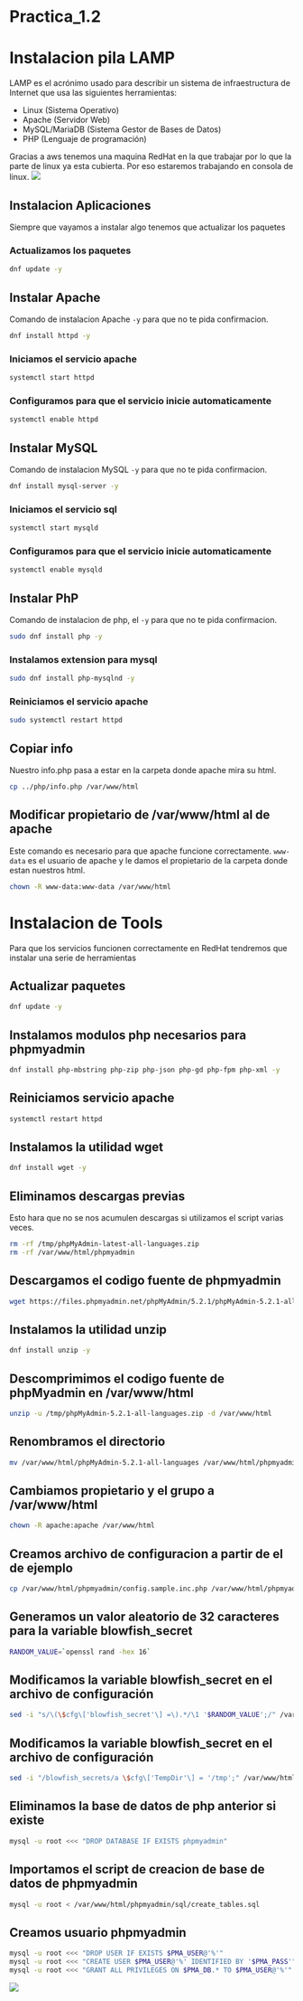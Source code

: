 # Practica_1.2
# Instalacion pila LAMP
LAMP es el acrónimo usado para describir un sistema de infraestructura de Internet que usa las siguientes herramientas:

- Linux (Sistema Operativo)
- Apache (Servidor Web)
- MySQL/MariaDB (Sistema Gestor de Bases de Datos)
- PHP (Lenguaje de programación)

Gracias a aws tenemos una maquina RedHat en la que trabajar por lo que la parte de linux ya esta cubierta. Por eso estaremos trabajando en consola de linux.
![](/images/2.png)

## Instalacion Aplicaciones
Siempre que vayamos a instalar algo tenemos que actualizar los paquetes

### Actualizamos los paquetes
```bash
dnf update -y
``` 

## Instalar Apache
Comando de instalacion Apache `-y` para que no te pida confirmacion.
```bash
dnf install httpd -y
```
### Iniciamos el servicio apache
```bash
systemctl start httpd
```
### Configuramos para que el servicio inicie automaticamente
```bash
systemctl enable httpd
```
## Instalar MySQL 
Comando de instalacion MySQL `-y` para que no te pida confirmacion. 
```bash
dnf install mysql-server -y
```
### Iniciamos el servicio sql
```bash
systemctl start mysqld
```
### Configuramos para que el servicio inicie automaticamente
```bash
systemctl enable mysqld
```
## Instalar PhP 
Comando de instalacion de php, el `-y` para que no te pida confirmacion.  
```bash
sudo dnf install php -y
```
### Instalamos extension para mysql
```bash
sudo dnf install php-mysqlnd -y
```
### Reiniciamos el servicio apache
```bash
sudo systemctl restart httpd
```
## Copiar info
Nuestro info.php pasa a estar en la carpeta donde apache mira su html.
```bash
cp ../php/info.php /var/www/html
```  
## Modificar  propietario de /var/www/html al de apache
Este comando es necesario para que apache funcione correctamente. `www-data` es el usuario de apache y le damos el propietario de la carpeta donde estan nuestros html.
```bash
chown -R www-data:www-data /var/www/html
```

# Instalacion de Tools
Para que los servicios funcionen correctamente en RedHat tendremos que instalar una serie de herramientas 
## Actualizar paquetes
```bash
dnf update -y
```

## Instalamos modulos php necesarios para phpmyadmin
```bash
dnf install php-mbstring php-zip php-json php-gd php-fpm php-xml -y
```
## Reiniciamos servicio apache
```bash
systemctl restart httpd
```

## Instalamos la utilidad wget
```bash
dnf install wget -y
```

## Eliminamos descargas previas
Esto hara que no se nos acumulen descargas si utilizamos el script varias veces.
```bash
rm -rf /tmp/phpMyAdmin-latest-all-languages.zip
rm -rf /var/www/html/phpmyadmin
```

## Descargamos el codigo fuente de phpmyadmin
```bash
wget https://files.phpmyadmin.net/phpMyAdmin/5.2.1/phpMyAdmin-5.2.1-all-languages.zip -P /tmp
```

## Instalamos la utilidad unzip
```bash
dnf install unzip -y
```

## Descomprimimos el codigo fuente de phpMyadmin en /var/www/html
```bash
unzip -u /tmp/phpMyAdmin-5.2.1-all-languages.zip -d /var/www/html
```

## Renombramos el directorio
```bash
mv /var/www/html/phpMyAdmin-5.2.1-all-languages /var/www/html/phpmyadmin
```

## Cambiamos propietario y el grupo a /var/www/html
```bash
chown -R apache:apache /var/www/html
```

## Creamos archivo de configuracion a partir de el de ejemplo
```bash
cp /var/www/html/phpmyadmin/config.sample.inc.php /var/www/html/phpmyadmin/config.inc.php
```

## Generamos un valor aleatorio de 32 caracteres para la variable blowfish_secret
```bash
RANDOM_VALUE=`openssl rand -hex 16`
```

## Modificamos la variable blowfish_secret en el archivo de configuración
```bash
sed -i "s/\(\$cfg\['blowfish_secret'\] =\).*/\1 '$RANDOM_VALUE';/" /var/www/html/phpmyadmin/config.inc.php
```

## Modificamos la variable blowfish_secret en el archivo de configuración
```bash
sed -i "/blowfish_secrets/a \$cfg\['TempDir'\] = '/tmp';" /var/www/html/phpmytadmin/config.inc.php
```

## Eliminamos la base de datos de php anterior si existe
```bash
mysql -u root <<< "DROP DATABASE IF EXISTS phpmyadmin"
```

## Importamos el script  de creacion de base de datos de phpmyadmin
```bash
mysql -u root < /var/www/html/phpmyadmin/sql/create_tables.sql
```

## Creamos usuario phpmyadmin
```bash
mysql -u root <<< "DROP USER IF EXISTS $PMA_USER@'%'"
mysql -u root <<< "CREATE USER $PMA_USER@'%' IDENTIFIED BY '$PMA_PASS'"
mysql -u root <<< "GRANT ALL PRIVILEGES ON $PMA_DB.* TO $PMA_USER@'%'"
```
![](images/1.png)
